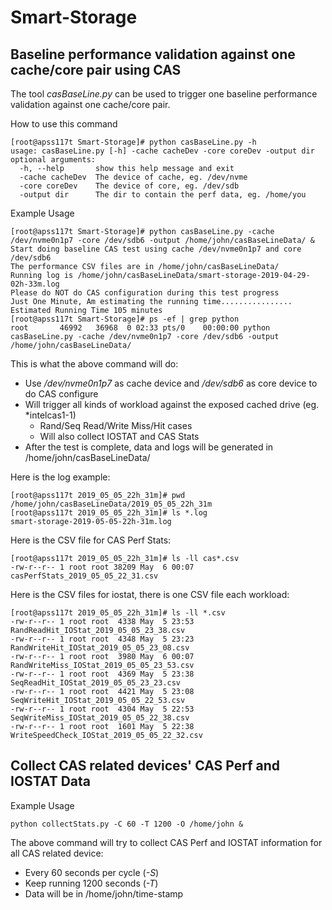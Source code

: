 # Smart-Storage
## Baseline performance validation against one cache/core pair using CAS
The tool *casBaseLine.py* can be used to trigger one baseline performance validation against one cache/core pair.  
   
How to use this command
```
[root@apss117t Smart-Storage]# python casBaseLine.py -h
usage: casBaseLine.py [-h] -cache cacheDev -core coreDev -output dir
optional arguments:
  -h, --help       show this help message and exit
  -cache cacheDev  The device of cache, eg. /dev/nvme
  -core coreDev    The device of core, eg. /dev/sdb
  -output dir      The dir to contain the perf data, eg. /home/you
```

Example Usage
```
[root@apss117t Smart-Storage]# python casBaseLine.py -cache /dev/nvme0n1p7 -core /dev/sdb6 -output /home/john/casBaseLineData/ &
Start doing baseline CAS test using cache /dev/nvme0n1p7 and core /dev/sdb6
The performance CSV files are in /home/john/casBaseLineData/
Running log is /home/john/casBaseLineData/smart-storage-2019-04-29-02h-33m.log
Please do NOT do CAS configuration during this test progress
Just One Minute, Am estimating the running time................
Estimated Running Time 105 minutes
[root@apss117t Smart-Storage]# ps -ef | grep python
root       46992   36968  0 02:33 pts/0    00:00:00 python casBaseLine.py -cache /dev/nvme0n1p7 -core /dev/sdb6 -output /home/john/casBaseLineData/
```
This is what the above command will do:
* Use */dev/nvme0n1p7* as cache device and */dev/sdb6* as core device to do CAS configure
* Will trigger all kinds of workload against the exposed cached drive (eg. *intelcas1-1)
  * Rand/Seq Read/Write Miss/Hit cases
  * Will also collect IOSTAT and CAS Stats
* After the test is complete, data and logs will be generated in /home/john/casBaseLineData/

Here is the log example:
```
[root@apss117t 2019_05_05_22h_31m]# pwd
/home/john/casBaseLineData/2019_05_05_22h_31m
[root@apss117t 2019_05_05_22h_31m]# ls *.log
smart-storage-2019-05-05-22h-31m.log
```

Here is the CSV file for CAS Perf Stats:
```
[root@apss117t 2019_05_05_22h_31m]# ls -ll cas*.csv
-rw-r--r-- 1 root root 38209 May  6 00:07 casPerfStats_2019_05_05_22_31.csv
```

Here is the CSV files for iostat, there is one CSV file each workload:
```
[root@apss117t 2019_05_05_22h_31m]# ls -ll *.csv
-rw-r--r-- 1 root root  4338 May  5 23:53 RandReadHit_IOStat_2019_05_05_23_38.csv
-rw-r--r-- 1 root root  4348 May  5 23:23 RandWriteHit_IOStat_2019_05_05_23_08.csv
-rw-r--r-- 1 root root  3980 May  6 00:07 RandWriteMiss_IOStat_2019_05_05_23_53.csv
-rw-r--r-- 1 root root  4369 May  5 23:38 SeqReadHit_IOStat_2019_05_05_23_23.csv
-rw-r--r-- 1 root root  4421 May  5 23:08 SeqWriteHit_IOStat_2019_05_05_22_53.csv
-rw-r--r-- 1 root root  4304 May  5 22:53 SeqWriteMiss_IOStat_2019_05_05_22_38.csv
-rw-r--r-- 1 root root  1601 May  5 22:38 WriteSpeedCheck_IOStat_2019_05_05_22_32.csv
```

## Collect CAS related devices' CAS Perf and IOSTAT Data
Example Usage
```
python collectStats.py -C 60 -T 1200 -O /home/john &
```
The above command will try to collect CAS Perf and IOSTAT information for all CAS related device:
* Every 60 seconds per cycle (*-S*)
* Keep running 1200 seconds (*-T*)
* Data will be in /home/john/time-stamp
